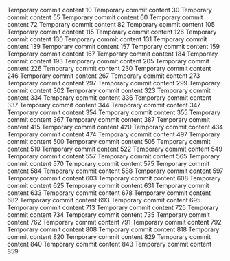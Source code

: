 Temporary commit content 10
Temporary commit content 30
Temporary commit content 55
Temporary commit content 60
Temporary commit content 72
Temporary commit content 82
Temporary commit content 105
Temporary commit content 115
Temporary commit content 126
Temporary commit content 130
Temporary commit content 131
Temporary commit content 139
Temporary commit content 157
Temporary commit content 159
Temporary commit content 167
Temporary commit content 184
Temporary commit content 193
Temporary commit content 205
Temporary commit content 226
Temporary commit content 230
Temporary commit content 246
Temporary commit content 267
Temporary commit content 273
Temporary commit content 297
Temporary commit content 299
Temporary commit content 302
Temporary commit content 323
Temporary commit content 334
Temporary commit content 336
Temporary commit content 337
Temporary commit content 344
Temporary commit content 347
Temporary commit content 354
Temporary commit content 355
Temporary commit content 367
Temporary commit content 387
Temporary commit content 415
Temporary commit content 420
Temporary commit content 434
Temporary commit content 474
Temporary commit content 497
Temporary commit content 500
Temporary commit content 505
Temporary commit content 510
Temporary commit content 522
Temporary commit content 549
Temporary commit content 557
Temporary commit content 565
Temporary commit content 570
Temporary commit content 575
Temporary commit content 584
Temporary commit content 588
Temporary commit content 597
Temporary commit content 603
Temporary commit content 608
Temporary commit content 625
Temporary commit content 631
Temporary commit content 633
Temporary commit content 678
Temporary commit content 682
Temporary commit content 693
Temporary commit content 695
Temporary commit content 713
Temporary commit content 725
Temporary commit content 734
Temporary commit content 735
Temporary commit content 762
Temporary commit content 791
Temporary commit content 792
Temporary commit content 808
Temporary commit content 818
Temporary commit content 820
Temporary commit content 829
Temporary commit content 840
Temporary commit content 843
Temporary commit content 859
